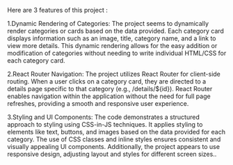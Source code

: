 Here are 3 features of this project :

1.Dynamic Rendering of Categories:
The project seems to dynamically render categories or cards based on the data provided. Each category card displays information such as an image, title, category name, and a link to view more details. This dynamic rendering allows for the easy addition or modification of categories without needing to write individual HTML/CSS for each category card.

2.React Router Navigation:
The project utilizes React Router for client-side routing. When a user clicks on a category card, they are directed to a details page specific to that category (e.g., /details/${id}). React Router enables navigation within the application without the need for full page refreshes, providing a smooth and responsive user experience.

3.Styling and UI Components:
The code demonstrates a structured approach to styling using CSS-in-JS techniques. It applies styling to elements like text, buttons, and images based on the data provided for each category. The use of CSS classes and inline styles ensures consistent and visually appealing UI components. Additionally, the project appears to use responsive design, adjusting layout and styles for different screen sizes..
